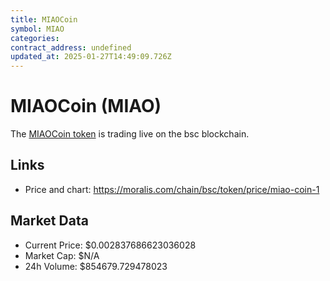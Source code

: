 ```yaml
---
title: MIAOCoin
symbol: MIAO
categories: 
contract_address: undefined
updated_at: 2025-01-27T14:49:09.726Z
---
```


# MIAOCoin (MIAO)
The [MIAOCoin token](https://moralis.com/chain/bsc/token/price/miao-coin-1) is trading live on the bsc blockchain.

## Links
- Price and chart: https://moralis.com/chain/bsc/token/price/miao-coin-1

## Market Data
- Current Price: $0.002837686623036028
- Market Cap: $N/A
- 24h Volume: $854679.729478023
